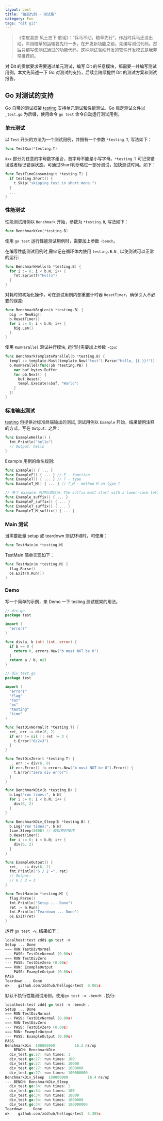 ```yaml
---
layout: post
title: "独孤九剑 - 测试篇"
category: Fun
tags: "dit git"
---
```


> 《南皮县志·风土志下·歌谣》：“兵马不动，粮草先行”。作战时兵马还没出动，军用粮草的运输要先行一步。在开发新功能之前，先编写测试代码，然后只编写使测试通过的功能代码，这种测试驱动开发的软件开发模式是我非常推荐的。

对 Dit 的贡献要求需要通过单元测试，编写 Dit 的任意模块，都需要一并编写测试用例。本文先简述一下 Go 对测试的支持，后续会陆续提供 Dit 的测试方案和测试报告。

<!-- more -->

Go 对测试的支持
-------------

Go 自带的测试框架 [testing](http://golang.org/pkg/testing/) 支持单元测试和性能测试。Go 规定测试文件以 `_test.go` 为后缀，使用命令 `go test` 命令自动运行测试用例。

### 单元测试

以 `Test` 开头的方法为一个测试用例，并拥有一个参数 `*testing.T`, 写法如下：

```go
func TestXxx(*testing.T)
```

`Xxx` 部分为任意的字母数字组合，首字母不能是小写字母。`*testing.T` 可记录错误或者标记错误状态。可通过Short判断略过一部分测试，加快测试时间。如下：

```go
func TestTimeConsuming(t *testing.T) {
  if testing.Short() {
    t.Skip("skipping test in short mode.")
  }
  ...
}
```

### 性能测试

性能测试用例以 `Benchmark` 开始，参数为 `*testing.B`, 写法如下：

```go
func BenchmarkXxx(*testing.B)
```

使用 `go test` 运行性能测试用例时，需要加上参数 `-bench`。

在编写性能测试用例时,需牢记在循环体内使用 `testing.B.N` , 以使测试可以正常的运行:

```go
func BenchmarkHello(b *testing.B) {
  for i := 0; i < b.N; i++ {
    fmt.Sprintf("hello")
  }
}
```

对耗时的初始化操作，可在测试用例内部重置计时器 `ResetTimer`，确保引入不必要的误差:

```go
func BenchmarkBigLen(b *testing.B) {
  big := NewBig()
  b.ResetTimer()
  for i := 0; i < b.N; i++ {
    big.Len()
  }
}
```

使用 `RunParallel` 测试并行模块, 运行时需要加上参数 `-cpu`:

```go
func BenchmarkTemplateParallel(b *testing.B) {
  templ := template.Must(template.New("test").Parse("Hello, {{.}}!"))
  b.RunParallel(func(pb *testing.PB) {
    var buf bytes.Buffer
    for pb.Next() {
      buf.Reset()
      templ.Execute(&buf, "World")
    }
  })
}
```

### 标准输出测试

[testing](http://golang.org/pkg/testing/) 包提供对标准终端输出的测试, 测试用例以 `Example` 开始，结果使用注释的方式，写在 `Output:` 之后：

```go
func ExampleHello() {
  fmt.Println("hello")
  // Output: hello
}
```

Example 用例的命名规则:

```go
func Example() { ... }
func ExampleF() { ... } // F - function
func ExampleT() { ... } // T - type
func ExampleT_M() { ... } // T_M - method M on type T

// 多个 example 可用后缀区分，The suffix must start with a lower-case letter.
func Example_suffix() { ... }
func ExampleF_suffix() { ... }
func ExampleT_suffix() { ... }
func ExampleT_M_suffix() { ... }
```

### Main 测试

当需要批量 setup 或 teardown 测试环境时，可使用：

```go
func TestMain(m *testing.M)
```

TestMain 简单实现如下：

```go
func TestMain(m *testing.M) {
  flag.Parse()
  os.Exit(m.Run())
}
```

### Demo

写一个简单的示例，来 Demo 一下 testing 测试框架的用法。

```go
// div.go
package test

import (
  "errors"
)

func div(a, b int) (int, error) {
  if b == 0 {
    return 0, errors.New("b must NOT be 0")
  }
  return a / b, nil
}

// div_test.go
package test

import (
  "errors"
  "flag"
  "fmt"
  "os"
  "testing"
  "time"
)

func TestDivNormal(t *testing.T) {
  ret, err := div(6, 2)
  if err != nil || ret != 3 {
    t.Error("6/2=3")
  }
}

func TestDivZero(t *testing.T) {
  _, err := div(6, 0)
  if err.Error() != errors.New("b must NOT be 0").Error() {
    t.Error("zero div error")
  }
}

func BenchmarkDiv(b *testing.B) {
  b.Log("run times:", b.N)
  for i := 0; i < b.N; i++ {
    div(6, 2)
  }
}

func BenchmarkDiv_Sleep(b *testing.B) {
  b.Log("run times:", b.N)
  time.Sleep(3000) // 模拟费时操作
  b.ResetTimer()
  for i := 0; i < b.N; i++ {
    div(6, 2)
  }
}

func ExampleOutput() {
  ret, _ := div(6, 2)
  fmt.Println("6 / 2 =", ret)
  // Output:
  // 6 / 2 = 3
}

func TestMain(m *testing.M) {
  flag.Parse()
  fmt.Println("Setup ... Done")
  ret := m.Run()
  fmt.Println("Teardown ... Done")
  os.Exit(ret)
}
```

运行 `go test -v`, 结果如下：

```go
localhost:test zdd$ go test -v
Setup ... Done
=== RUN TestDivNormal
--- PASS: TestDivNormal (0.00s)
=== RUN TestDivZero
--- PASS: TestDivZero (0.00s)
=== RUN: ExampleOutput
--- PASS: ExampleOutput (0.00s)
PASS
Teardown ... Done
ok    github.com/zddhub/hellogo/test  0.005s
```

默认不执行性能测试用例，使用`go test -v -bench .`执行:

```go
localhost:test zdd$ go test -v -bench .
Setup ... Done
=== RUN TestDivNormal
--- PASS: TestDivNormal (0.00s)
=== RUN TestDivZero
--- PASS: TestDivZero (0.00s)
=== RUN: ExampleOutput
--- PASS: ExampleOutput (0.00s)
PASS
BenchmarkDiv  100000000         16.2 ns/op
--- BENCH: BenchmarkDiv
  div_test.go:27: run times: 1
  div_test.go:27: run times: 100
  div_test.go:27: run times: 10000
  div_test.go:27: run times: 1000000
  div_test.go:27: run times: 100000000
BenchmarkDiv_Sleep  100000000         16.4 ns/op
--- BENCH: BenchmarkDiv_Sleep
  div_test.go:34: run times: 1
  div_test.go:34: run times: 100
  div_test.go:34: run times: 10000
  div_test.go:34: run times: 1000000
  div_test.go:34: run times: 100000000
Teardown ... Done
ok    github.com/zddhub/hellogo/test  3.305s
```
